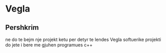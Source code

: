 # Vegla
## Pershkrim 
ne do te bejm nje projekt ketu per detyr te lendes Vegla softuerike projekti do jete i bere me gjuhen programues c++
